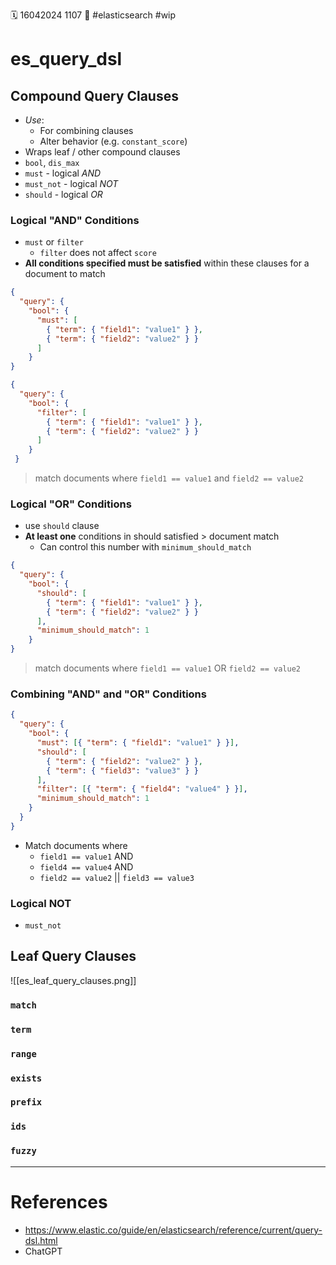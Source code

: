 🗓️ 16042024 1107
📎 #elasticsearch #wip

# es_query_dsl

## Compound Query Clauses

- _Use_:
  - For combining clauses
  - Alter behavior (e.g. `constant_score`)
- Wraps leaf / other compound clauses
- `bool`, `dis_max`
- `must` - logical _AND_
- `must_not` - logical _NOT_
- `should` - logical _OR_

### Logical "AND" Conditions

- `must` or `filter`
  - `filter` does not affect `score`
- **All conditions specified must be satisfied** within these clauses for a document to match

```json
{
  "query": {
    "bool": {
      "must": [
        { "term": { "field1": "value1" } },
        { "term": { "field2": "value2" } }
      ]
    }
}

{
  "query": {
    "bool": {
      "filter": [
        { "term": { "field1": "value1" } },
        { "term": { "field2": "value2" } }
      ]
    }
 }
```

> match documents where `field1 == value1` and `field2 == value2`

### Logical "OR" Conditions

- use `should` clause
- **At least one** conditions in should satisfied > document match
  - Can control this number with `minimum_should_match`

```json
{
  "query": {
    "bool": {
      "should": [
        { "term": { "field1": "value1" } },
        { "term": { "field2": "value2" } }
      ],
      "minimum_should_match": 1
    }
}
```

> match documents where `field1 == value1` OR `field2 == value2`

### Combining "AND" and "OR" Conditions

```json
{
  "query": {
    "bool": {
      "must": [{ "term": { "field1": "value1" } }],
      "should": [
        { "term": { "field2": "value2" } },
        { "term": { "field3": "value3" } }
      ],
      "filter": [{ "term": { "field4": "value4" } }],
      "minimum_should_match": 1
    }
  }
}
```

- Match documents where
  - `field1 == value1` AND
  - `field4 == value4` AND
  - `field2 == value2` || `field3 == value3`

### Logical NOT

- `must_not`

## Leaf Query Clauses

![[es_leaf_query_clauses.png]]

### `match`

### `term`

### `range`

### `exists`

### `prefix`

### `ids`

### `fuzzy`

---

# References

- https://www.elastic.co/guide/en/elasticsearch/reference/current/query-dsl.html
- ChatGPT
